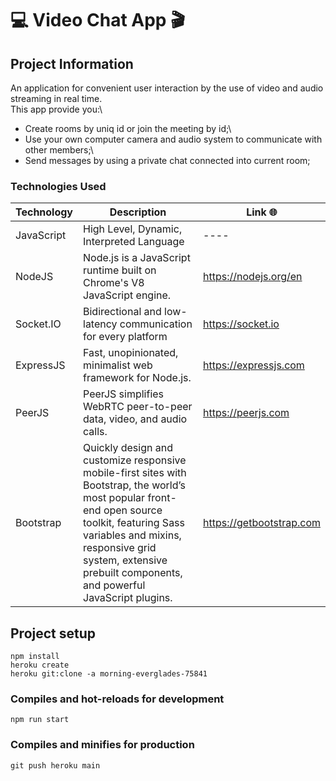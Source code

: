 # 💻 Video Chat App 🎬

<!-- ![Material To Do List Demo](/src/assets/cover.gif) -->

## Project Information

An application for convenient user interaction by the use of video and audio streaming in real time.\
This app provide you:\

- Create rooms by uniq id or join the meeting by id;\
- Use your own computer camera and audio system to communicate with other members;\
- Send messages by using a private chat connected into current room;

### Technologies Used

| Technology | Description                                                                                                                                                                                                                                                     | Link 🌐                  |
| ---------- | --------------------------------------------------------------------------------------------------------------------------------------------------------------------------------------------------------------------------------------------------------------- | ------------------------ |
| JavaScript | High Level, Dynamic, Interpreted Language                                                                                                                                                                                                                       | ----                     |
| NodeJS     | Node.js is a JavaScript runtime built on Chrome's V8 JavaScript engine.                                                                                                                                                                                         | https://nodejs.org/en    |
| Socket.IO  | Bidirectional and low-latency communication for every platform                                                                                                                                                                                                  | https://socket.io        |
| ExpressJS  | Fast, unopinionated, minimalist web framework for Node.js.                                                                                                                                                                                                      | https://expressjs.com    |
| PeerJS     | PeerJS simplifies WebRTC peer-to-peer data, video, and audio calls.                                                                                                                                                                                             | https://peerjs.com       |
| Bootstrap  | Quickly design and customize responsive mobile-first sites with Bootstrap, the world’s most popular front-end open source toolkit, featuring Sass variables and mixins, responsive grid system, extensive prebuilt components, and powerful JavaScript plugins. | https://getbootstrap.com |

## Project setup

```
npm install
heroku create
heroku git:clone -a morning-everglades-75841

```

### Compiles and hot-reloads for development

```
npm run start
```

### Compiles and minifies for production

```
git push heroku main
```
